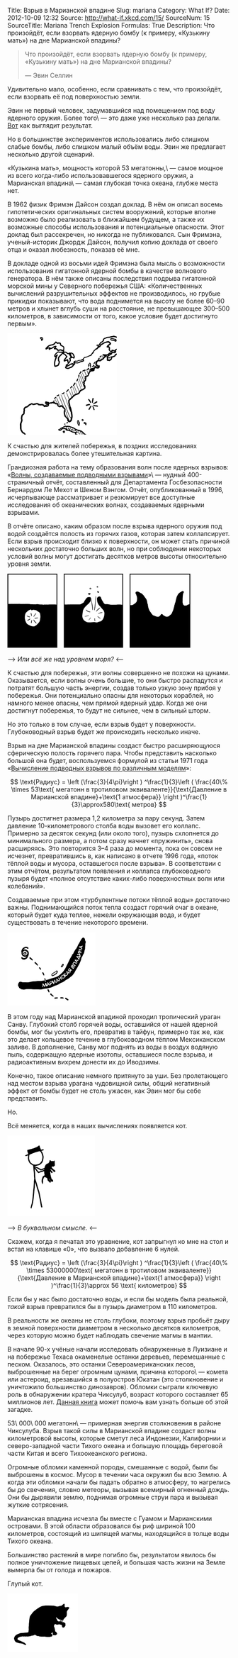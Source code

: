 Title: Взрыв в Марианской впадине
Slug: mariana
Category: What If?
Date: 2012-10-09 12:32
Source: http://what-if.xkcd.com/15/
SourceNum: 15
SourceTitle: Mariana Trench Explosion
Formulas: True
Description: Что произойдёт, если взорвать ядерную бомбу (к примеру, «Кузькину мать») на дне Марианской впадины?

> Что произойдёт, если взорвать ядерную бомбу (к примеру, «Кузькину мать») на дне Марианской впадины?
>
> — Эвин Селлин

Удивительно мало, особенно, если сравнивать с тем, что произойдёт, если взорвать её под поверхностью земли.

Эвин не первый человек, задумавшийся над помещением под воду ядерного оружия. Более того\ — это даже уже несколько раз делали. [Вот][1] как выглядит результат.

Но в большинстве экспериментов использовались либо слишком слабые бомбы, либо слишком малый объём воды. Эвин же предлагает несколько другой сценарий.

«Кузькина мать», мощность которой 53 мегатонны,\ — самое мощное из всего когда-либо использовавшегося ядерного оружия, а Марианская впадина\ — самая глубокая точка океана, глубже места нет.

В 1962 физик Фримэн Дайсон создал доклад. В нём он описал восемь гипотетических оригинальных систем вооружений, которые вполне возможно было реализовать в ближайшем будущем, а также их возможные способы использования и потенциальные опасности. Этот доклад был рассекречен, но никогда не публиковался. Сын Фримэна, ученый-историк Джордж Дайсон, получил копию доклада от своего отца и оказал любезность, показав её мне.

В докладе одной из восьми идей Фримэна была мысль о возможности использования гигатонной ядерной бомбы в качестве волнового генератора. В нём также описаны последствия подрыва гигатонной морской мины у Северного побережья США: «Количественных вычислений разрушительных эффектов не производилось, но грубые прикидки показывают, что вода поднимется на высоту не более 60–90 метров и хлынет вглубь суши на расстояние, не превышающее 300–500 километров, в зависимости от того, какое условие будет достигнуто первым».

![](/uploads/015-mariana/mariana_map.png "карта показывающая, что произойдёт, если что-то случится в Атлантическом океане рядом с восточным побережьем Северной Америки")

К счастью для жителей побережья, в поздних исследованиях демонстрировалась более утешительная картина.

Грандиозная работа на тему образования волн после ядерных взрывов: «[Волны, создаваемые подводными взрывами](http://www.dtic.mil/cgi-bin/GetTRDoc?Location=U2&doc=GetTRDoc.pdf&AD=ADA304244)»\ — нудный 400-страничный отчёт, составленный для Департамента Госбезопасности Бернардом Ле Мехот и Шеном Вэнгом. Отчёт, опубликованный в 1996, исчерпывающе рассматривает и резюмирует все доступные исследования об океанических волнах, создаваемых ядерными взрывами.

В отчёте описано, каким образом после взрыва ядерного оружия под водой создаётся полость из горячих газов, которая затем коллапсирует. Если взрыв происходит близко к поверхности, он может стать причиной нескольких достаточно больших волн, но при соблюдении некоторых условий волны могут достигать десятков метров высоты относительно уровня земли.

![](/uploads/015-mariana/mariana_shallow.png "пузырь образуется и поднимается из под воды, создавая волны")

--> _Или всё же над уровнем моря?_ <--

К счастью для побережья, эти волны совершенно не похожи на цунами. Оказывается, если волны очень большие, то они быстро распадутся и потратят большую часть энергии, создав только узкую зону прибоя у побережья. Они потенциально опасны для некоторых кораблей, но намного менее опасны, чем прямой ядерный удар. Когда же они достигнут побережья, то будут не сильнее, чем в сильный шторм.

Но это только в том случае, если взрыв будет у поверхности. Глубоководный взрыв будет же происходить несколько иначе.

Взрыв на дне Марианской впадины создаст быстро расширяющуюся сферическую полость горячего пара. Чтобы представить насколько большой она будет, воспользуемся формулой из статьи 1971 года «[Вычисление подводных взрывов по различным моделям](http://www.dtic.mil/dtic/tr/fulltext/u2/737271.pdf)»:

$$ \text{Радиус} = \left (\frac{3}{4\pi}\right ) ^\frac{1}{3}\left ( \frac{40\% \times 53\text{ мегатонн в тротиловом эквиваленте}}{\text{Давление в Марианской впадине}+\text{1 атмосфера}} \right )^\frac{1}{3}\approx580\text{ метров} $$

Пузырь достигнет размера 1,2 километра за пару секунд. Затем давление 10-километрового столба воды вызовет его коллапс. Примерно за десяток секунд (или около того), пузырь схлопнется до минимального размера, а потом сразу начнет «пружинить», снова расширяясь. Это повторится 3–4 раза до момента, пока он совсем не исчезнет, превратившись в, как написано в отчете 1996 года, «поток тёплой воды и мусора, оставшегося после взрыва». В соответствии с этим отчётом, результатом появления и коллапса глубоководного пузыря будет «полное отсутствие каких-либо поверхностных волн или колебаний».

Создаваемые при этом «турбулентные потоки тёплой воды» достаточно важны. Поднимающийся поток тепла создаст горячий очаг в океане, который будет куда теплее, нежели окружающая вода, и будет существовать в течение некоторого времени.

![](/uploads/015-mariana/mariana_sanvu_ru.png "тропический циклон проходит над марианской впадиной")

В этом году над Марианской впадиной проходил тропический ураган Санву. Глубокий столб горячей воды, оставшийся от нашей ядерной бомбы, мог бы усилить его, превратив в тайфун, примерно так же, как это делает кольцевое течение в глубоководном тёплом Мексиканском заливе. В дополнение, Санву мог поднять из воды в воздух водяную пыль, содержащую ядерные изотопы, оставшиеся после взрыва, и радиоактивным вихрем донести их до Иводзимы.

Конечно, такое описание немного притянуто за уши. Без пролетающего над местом взрыва урагана чудовищной силы, общий негативный эффект от бомбы будет не столь ужасен, как Эвин мог бы себе представить.

Но.

Всё меняется, когда в наших вычислениях появляется кот.

![](/uploads/015-mariana/mariana_cat.png "человек в шляпе держит кота")

--> _В буквальном смысле._ <--

Скажем, когда я печатал это уравнение, кот запрыгнул ко мне на стол и встал на клавише «0», что вызвало добавление 6 нулей.

$$ \text{Радиус} = \left (\frac{3}{4\pi}\right ) ^\frac{1}{3}\left ( \frac{40\% \times 53000000\text{ мегатонн в тротиловом эквиваленте}}{\text{Давление в Марианской впадине}+\text{1 атмосфера}} \right )^\frac{1}{3}\approx 56 \text{ километров} $$

Если бы у нас было достаточно воды, и если бы модель была реальной, _такой_ взрыв превратился бы в пузырь диаметром в 110 километров.

В реальности же океаны не столь глубоки, поэтому взрыв пробьёт дыру в земной поверхности диаметром в несколько десятков километров, через которую можно будет наблюдать свечение магмы в мантии.

В начале 90-х учёные начали исследовать обнаруженные в Луизиане и на побережье Техаса окаменелые останки деревьев, перемешанные с песком. Оказалось, это останки Североамериканских лесов, выброшенные на берег огромным цунами, причина которого\ — комета или астероид, врезавшийся в полуостров Юкатан (это столкновение и уничтожило большинство динозавров). Обломки сыграли ключевую роль в обнаружении кратера Чиксулуб, возраст которого составляет 65 миллионов лет. [Данная книга](http://www.amazon.com/Crater-Doom-Princeton-Science-Library/dp/0691131031) может помочь вам узнать больше об этой загадке.

53\ 000\ 000 мегатонн\ — примерная энергия столкновения в районе Чиксулуба. Взрыв такой силы в Марианской впадине создаст волны километровой высоты, которые сметут леса Индонезии, Калифорнии и северо-западной части Тихого океана и большую площадь береговой части Китая и всего Тихоокеанского региона.

Огромные обломки каменной породы, смешанные с водой, были бы выброшены в космос. Мусор в течении часа окружил бы всю Землю. А когда эти обломки начали бы падать обратно в атмосферу, то нагрелись бы до свечения, словно метеоры, вызывая всемирный огненный дождь. Они бы дырявили землю, поднимая огромные струи пара и вызывая жуткие сотрясения.

Марианская впадина исчезла бы вместе с Гуамом и Марианскими островами. В этой области образовался бы риф шириной 100 километров, состоящий из шипящей магмы, находящийся в толще воды Тихого океана.

Большинство растений в мире погибло бы, результатом явилось бы полное уничтожение пищевых цепей, и большая часть жизни на Земле вымерла бы от голода и пожаров.

Глупый кот.

![](/uploads/015-mariana/mariana_satisfied.png "кот, который только что уничтожил планету, лижет свою лапу")

[1]: https://www.youtube.com/watch?v=1wHTiqHWpfI "Взрыв огромной атомной бомбы в море"
